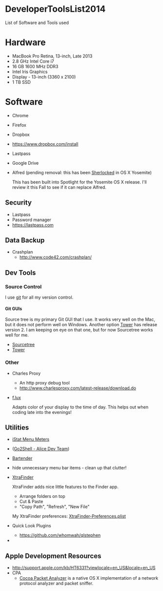 DeveloperToolsList2014
======================

List of Software and Tools used

# Hardware
  * MacBook Pro Retina, 13-inch, Late 2013
  * 2.8 GHz Intel Core i7
  * 16 GB 1600 MHz DDR3
  * Intel Iris Graphics
  * Display - 13-inch (3360 x 2100)
  * 1 TB SSD 


# Software
* Chrome
* Firefox
* Dropbox
 * https://www.dropbox.com/install
* Lastpass
* Google Drive
* Alfred (pending removal: this has been [Sherlocked](http://www.urbandictionary.com/define.php?term=sherlocked) in OS X Yosemite)
  
  This has been built into Spotlight for the Yosemite OS X release. I'll review it this Fall to see if it can replace Alfred.

## Security

* Lastpass
 * Password manager
 * https://lastpass.com

## Data Backup
  * Crashplan 
    * http://www.code42.com/crashplan/


## Dev Tools

### Source Control
I use [git](http://git-scm.com/) for all my version control.

#### Git GUIs

Source tree is my primary Git GUI that I use. It works very well on the Mac, but it does not perform well on Windows. Another option [Tower](http://www.git-tower.com/) has release version 2. I am keeping on eye on that one, but for now Sourcetree works well for me.

  * [Sourcetree](http://www.sourcetreeapp.com/)
  * [Tower](http://www.git-tower.com/)

### Other

* Charles Proxy
  * An http proxy debug tool
  * http://www.charlesproxy.com/latest-release/download.do
* [f.lux](https://justgetflux.com/)
  
  Adapts color of your display to the time of day. This helps out when coding late into the evenings!

## Utilities
* [iStat Menu Meters](http://bjango.com/mac/istatmenus/)
* (<a href="https://itunes.apple.com/us/app/go2shell/id445770608?mt=12&uo=4" target="itunes_store">Go2Shell - Alice Dev Team</a>)
* [Bartender](http://www.macbartender.com/)
 * hide unnecessary menu bar items - clean up that clutter!
* [XtraFinder](http://www.trankynam.com/xtrafinder/)
  
  XtraFinder adds nice little features to the Finder app.
    * Arrange folders on top
    * Cut & Paste
    * "Copy Path", "Refresh", "New File"
  
  My XtraFinder preferences: [XtraFinder-Preferences.plist](config-files/XtraFinder-Preferences.plist)
* Quick Look Plugins
  * https://github.com/whomwah/qlstephen

* 

## Apple Development Resources

* http://support.apple.com/kb/HT6331?viewlocale=en_US&locale=en_US
* CPA
  * [Cocoa Packet Analyzer](http://www.tastycocoabytes.com/cpa/index.php) is a native OS X implementation of a network protocol analyzer and packet sniffer.


